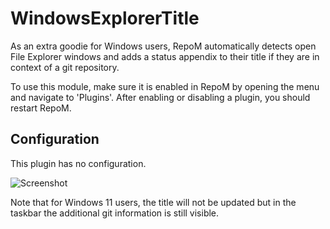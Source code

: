 # WindowsExplorerTitle

As an extra goodie for Windows users, RepoM automatically detects open File Explorer windows and adds a status appendix to their title if they are in context of a git repository.

To use this module, make sure it is enabled in RepoM by opening the menu and navigate to 'Plugins'. After enabling or disabling a plugin, you should restart RepoM.

## Configuration

This plugin has no configuration.

![Screenshot](RepoZ-ReadMe-Explorer.png)

Note that for Windows 11 users, the title will not be updated but in the taskbar the additional git information is still visible.